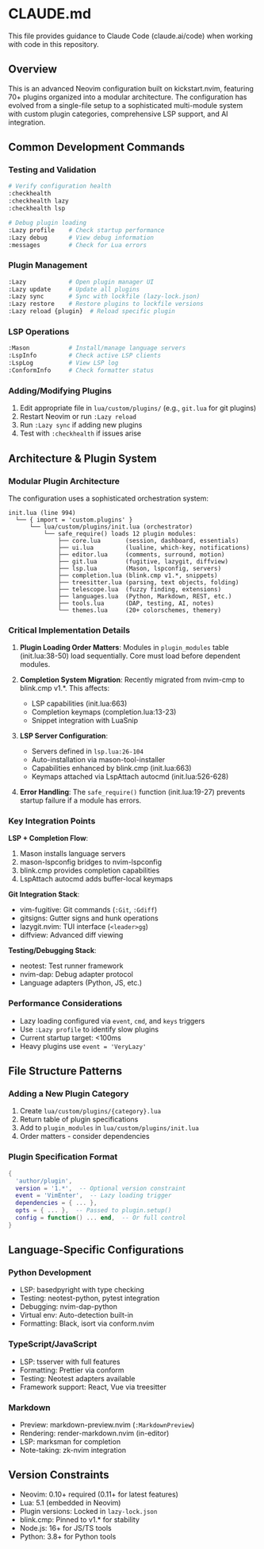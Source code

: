 # CLAUDE.md

This file provides guidance to Claude Code (claude.ai/code) when working with code in this repository.

## Overview

This is an advanced Neovim configuration built on kickstart.nvim, featuring 70+ plugins organized into a modular architecture. The configuration has evolved from a single-file setup to a sophisticated multi-module system with custom plugin categories, comprehensive LSP support, and AI integration.

## Common Development Commands

### Testing and Validation
```bash
# Verify configuration health
:checkhealth
:checkhealth lazy
:checkhealth lsp

# Debug plugin loading
:Lazy profile    # Check startup performance
:Lazy debug      # View debug information
:messages        # Check for Lua errors
```

### Plugin Management
```bash
:Lazy            # Open plugin manager UI
:Lazy update     # Update all plugins
:Lazy sync       # Sync with lockfile (lazy-lock.json)
:Lazy restore    # Restore plugins to lockfile versions
:Lazy reload {plugin}  # Reload specific plugin
```

### LSP Operations
```bash
:Mason           # Install/manage language servers
:LspInfo         # Check active LSP clients
:LspLog          # View LSP log
:ConformInfo     # Check formatter status
```

### Adding/Modifying Plugins
1. Edit appropriate file in `lua/custom/plugins/` (e.g., `git.lua` for git plugins)
2. Restart Neovim or run `:Lazy reload`
3. Run `:Lazy sync` if adding new plugins
4. Test with `:checkhealth` if issues arise

## Architecture & Plugin System

### Modular Plugin Architecture

The configuration uses a sophisticated orchestration system:

```
init.lua (line 994)
  └── { import = 'custom.plugins' }
      └── lua/custom/plugins/init.lua (orchestrator)
          └── safe_require() loads 12 plugin modules:
              ├── core.lua       (session, dashboard, essentials)
              ├── ui.lua         (lualine, which-key, notifications)
              ├── editor.lua     (comments, surround, motion)
              ├── git.lua        (fugitive, lazygit, diffview)
              ├── lsp.lua        (Mason, lspconfig, servers)
              ├── completion.lua (blink.cmp v1.*, snippets)
              ├── treesitter.lua (parsing, text objects, folding)
              ├── telescope.lua  (fuzzy finding, extensions)
              ├── languages.lua  (Python, Markdown, REST, etc.)
              ├── tools.lua      (DAP, testing, AI, notes)
              └── themes.lua     (20+ colorschemes, themery)
```

### Critical Implementation Details

1. **Plugin Loading Order Matters**: Modules in `plugin_modules` table (init.lua:38-50) load sequentially. Core must load before dependent modules.

2. **Completion System Migration**: Recently migrated from nvim-cmp to blink.cmp v1.*. This affects:
   - LSP capabilities (init.lua:663)
   - Completion keymaps (completion.lua:13-23)
   - Snippet integration with LuaSnip

3. **LSP Server Configuration**: 
   - Servers defined in `lsp.lua:26-104`
   - Auto-installation via mason-tool-installer
   - Capabilities enhanced by blink.cmp (init.lua:663)
   - Keymaps attached via LspAttach autocmd (init.lua:526-628)

4. **Error Handling**: The `safe_require()` function (init.lua:19-27) prevents startup failure if a module has errors.

### Key Integration Points

**LSP + Completion Flow**:
1. Mason installs language servers
2. mason-lspconfig bridges to nvim-lspconfig
3. blink.cmp provides completion capabilities
4. LspAttach autocmd adds buffer-local keymaps

**Git Integration Stack**:
- vim-fugitive: Git commands (`:Git`, `:Gdiff`)
- gitsigns: Gutter signs and hunk operations
- lazygit.nvim: TUI interface (`<leader>gg`)
- diffview: Advanced diff viewing

**Testing/Debugging Stack**:
- neotest: Test runner framework
- nvim-dap: Debug adapter protocol
- Language adapters (Python, JS, etc.)

### Performance Considerations

- Lazy loading configured via `event`, `cmd`, and `keys` triggers
- Use `:Lazy profile` to identify slow plugins
- Current startup target: <100ms
- Heavy plugins use `event = 'VeryLazy'`

## File Structure Patterns

### Adding a New Plugin Category
1. Create `lua/custom/plugins/{category}.lua`
2. Return table of plugin specifications
3. Add to `plugin_modules` in `lua/custom/plugins/init.lua`
4. Order matters - consider dependencies

### Plugin Specification Format
```lua
{
  'author/plugin',
  version = '1.*',  -- Optional version constraint
  event = 'VimEnter',  -- Lazy loading trigger
  dependencies = { ... },
  opts = { ... },  -- Passed to plugin.setup()
  config = function() ... end,  -- Or full control
}
```

## Language-Specific Configurations

### Python Development
- LSP: basedpyright with type checking
- Testing: neotest-python, pytest integration
- Debugging: nvim-dap-python
- Virtual env: Auto-detection built-in
- Formatting: Black, isort via conform.nvim

### TypeScript/JavaScript
- LSP: tsserver with full features
- Formatting: Prettier via conform
- Testing: Neotest adapters available
- Framework support: React, Vue via treesitter

### Markdown
- Preview: markdown-preview.nvim (`:MarkdownPreview`)
- Rendering: render-markdown.nvim (in-editor)
- LSP: marksman for completion
- Note-taking: zk-nvim integration

## Version Constraints

- Neovim: 0.10+ required (0.11+ for latest features)
- Lua: 5.1 (embedded in Neovim)
- Plugin versions: Locked in `lazy-lock.json`
- blink.cmp: Pinned to v1.* for stability
- Node.js: 16+ for JS/TS tools
- Python: 3.8+ for Python tools